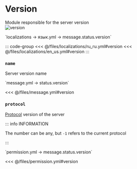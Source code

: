 # Version

Module responsible for the server version  
![version](/version.png)

[//]: # (localization)
<!--@include: @/parts/words.md#localization--> 
<!--@include: @/parts/words.md#path--> `localizations → язык.yml → message.status.version`

<!--@include: @/parts/words.md#default--> 

::: code-group
<<< @/files/localizations/ru_ru.yml#version
<<< @/files/localizations/en_us.yml#version
:::

### `name`

Server version name

[//]: # (message.yml)
<!--@include: @/parts/words.md#setting-->
<!--@include: @/parts/words.md#path--> `message.yml → status.version`

<!--@include: @/parts/words.md#default-->
<<< @/files/message.yml#version

<!--@include: @/parts/enable.md-->

### `protocol`

[Protocol](https://minecraft.wiki/w/Protocol_version) version of the server

::: info INFORMATION

The number can be any, but `-1` refers to the current protocol

:::

[//]: # (permission.yml)
<!--@include: @/parts/words.md#permission-->
<!--@include: @/parts/words.md#path--> `permission.yml → message.status.version`

<!--@include: @/parts/words.md#default-->
<<< @/files/permission.yml#version

<!--@include: @/parts/permission/permissionTier3.md-->
